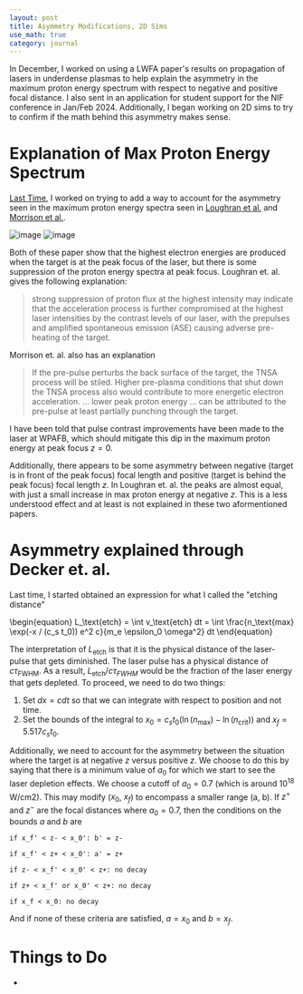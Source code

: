 ```yaml
---
layout: post
title: Asymmetry Modifications, 2D Sims
use_math: true
category: journal
---
```

In December, I worked on using a LWFA paper's results on propagation of lasers in underdense plasmas to help explain the asymmetry in the maximum proton energy spectrum with respect to negative and positive focal distance. I also sent in an application for student support for the NIF conference in Jan/Feb 2024. Additionally, I began working on 2D sims to try to confirm if the math behind this asymmetry makes sense. 

# Explanation of Max Proton Energy Spectrum
[Last Time](https://ronak-n-desai.github.io/23aut4/), I worked 
on trying to add a way to account for the asymmetry seen in the maximum proton energy spectra seen in 
[Loughran et al.](https://www.cambridge.org/core/journals/high-power-laser-science-and-engineering/article/automated-control-and-optimization-of-laserdriven-ion-acceleration/067E7D12CC7461E51E51B426BC7BDC40) 
and [Morrison et al.](https://iopscience.iop.org/article/10.1088/1367-2630/aaa8d1).

![image](https://github.com/ronak-n-desai/ronak-n-desai.github.io/assets/98538788/42e9b61c-53c7-4985-aff1-abb4ab400ca4)
![image](https://github.com/ronak-n-desai/ronak-n-desai.github.io/assets/98538788/779a361a-350f-465b-9176-3e8f57fb5a5c)

Both of these paper show that the highest electron energies are produced when the target is at the peak focus of the laser, but there is some suppression of the proton energy spectra at peak focus. Loughran et. al. gives the following explanation:
> strong suppression of proton flux at the highest intensity may indicate that the acceleration process is further compromised at the highest laser intensities by the contrast levels of our laser, with the prepulses and amplified spontaneous emission (ASE) causing adverse pre-heating of the target.

Morrison et. al. also has an explanation
> If the pre-pulse perturbs the back surface of the target, the TNSA process will be stiled. Higher pre-plasma conditions that shut down the TNSA process also would contribute to more energetic electron acceleration. ... lower peak proton energy ... can be attributed to the pre-pulse at least partially punching through the target. 

I have been told that pulse contrast improvements have been made to the laser at WPAFB, which should mitigate this dip in the maximum proton energy at peak focus $z=0$.

Additionally, there appears to be some asymmetry between negative (target is in front of the peak focus) focal length and positive (target is behind the peak focus) focal length $z$. In Loughran et. al. the peaks are almost equal, with just a small increase in max proton energy at negative $z$. This is a less understood effect and at least is not explained in these two aformentioned papers. 

# Asymmetry explained through Decker et. al. 
Last time, I started obtained an expression for what I called the "etching distance"

\begin{equation}
L_\text{etch} = \int v_\text{etch} dt = \int \frac{n_\text{max} \exp(-x / (c_s t_0)) e^2 c}{m_e \epsilon_0 \omega^2} dt
\end{equation}

The interpretation of $L_\text{etch}$ is that it is the physical distance of the laser-pulse that gets diminished. The laser pulse has a physical distance of $c \tau_\text{FWHM}$. As a result, $L_\text{etch}/c \tau_{FWHM}$ would be the fraction of the laser energy that gets depleted. To proceed, we need to do two things:

1. Set $dx = c dt$ so that we can integrate with respect to position and not time.
2. Set the bounds of the integral to $x_0 = c_s t_0 ( \ln(n_\text{max}) - \ln(n_\text{crit}) )$ and $x_f = 5.517 c_s t_0$.

Additionally, we need to account for the asymmetry between the situation where the target is at negative $z$ versus positive $z$. We choose to do this by saying that there is a minimum value of $a_0$ for which we start to see the laser depletion effects. We choose a cutoff of $a_0 = 0.7$ (which is around $10^{18}$ W/cm2). This may modify ($x_0$, $x_f$) to encompass a smaller range (a, b). If $z^+$ and $z^-$ are the focal distances where $a_0 = 0.7$, then the conditions on the bounds $a$ and $b$ are

`if x_f' < z- < x_0': b' = z-`

`if x_f' < z+ < x_0': a' = z+`

`if z- < x_f' < x_0' < z+: no decay`

`if z+ < x_f' or x_0' < z+: no decay`

`if x_f < x_0: no decay`

And if none of these criteria are satisfied, $a = x_0$ and $b = x_f$. 

# Things to Do
- 

